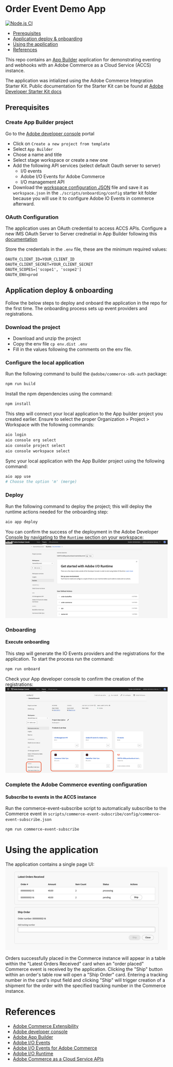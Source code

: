 # Order Event Demo App

[![Node.js CI](https://github.com/adobe/commerce-integration-starter-kit/actions/workflows/deploy_node_stage.yml/badge.svg)](https://github.com/adobe/commerce-integration-starter-kit/actions/workflows/deploy_node_stage.yml)
  
* [Prerequisites](#prerequisites)
* [Application deploy & onboarding](#application-deploy--onboarding)
* [Using the application](#using-the-application)
* [References](#references)

This repo contains an [App Builder](https://business.adobe.com/products/experience-manager/developer-app-builder.html) application for demonstrating eventing and webhooks with an Adobe Commerce as a Cloud Service (ACCS) instance.

The application was intialized using the Adobe Commerce Integration Starter Kit. Public documentation for the Starter Kit can be found at [Adobe Developer Starter Kit docs](https://developer.adobe.com/commerce/extensibility/starter-kit/)

## Prerequisites

### Create App Builder project
Go to the [Adobe developer console](https://developer.adobe.com/console) portal
- Click on `Create a new project from template`
- Select `App Builder`
- Chose a name and title
- Select stage workspace or create a new one
- Add the following API services (select default Oauth server to server)
  - I/0 events
  - Adobe I/O Events for Adobe Commerce
  - I/O management API
- Download the [workspace configuration JSON](https://developer.adobe.com/commerce/extensibility/events/project-setup/#download-the-workspace-configuration-file) file and save it as `workspace.json` in the `./scripts/onboarding/config` starter kit folder because you will use it to configure Adobe IO Events in commerce afterward.

### OAuth Configuration
The application uses an OAuth credential to access ACCS APIs. Configure a new IMS OAuth Server to Server crednetial in App Builder following this [documentation](https://developer.adobe.com/developer-console/docs/guides/authentication/ServerToServerAuthentication/implementation/#setting-up-the-oauth-server-to-server-credential/)

Store the credentials in the `.env` file, these are the minimum required values:
```dotenv
OAUTH_CLIENT_ID=YOUR_CLIENT_ID
OAUTH_CLIENT_SECRET=YOUR_CLIENT_SECRET
OAUTH_SCOPES=['scope1', 'scope2']
OAUTH_ENV=prod
```

## Application deploy & onboarding
Follow the below steps to deploy and onboard the application in the repo for the first time. The onboarding process sets up event providers and registrations.

### Download the project
- Download and unzip the project
- Copy the env file `cp env.dist .env`
- Fill in the values following the comments on the env file.

### Configure the local application
Run the following command to build the `@adobe/commerce-sdk-auth` package:
```bash
npm run build
```

Install the npm dependencies using the command:
```bash
npm install
```

This step will connect your local application to the App builder project you created earlier.
Ensure to select the proper Organization > Project > Workspace with the following commands:
```bash
aio login
aio console org select
aio console project select
aio console workspace select
```

Sync your local application with the App Builder project using the following command:
```bash
aio app use
# Choose the option 'm' (merge) 
```

### Deploy
Run the following command to deploy the project; this will deploy the runtime actions needed for the onboarding step:
```bash
aio app deploy
```
You can confirm the success of the deployment in the Adobe Developer Console by navigating to the `Runtime` section on your workspace:
![Alt text](docs/console-user-defined-actions.png "Workspace runtimes packages")

### Onboarding

#### Execute onboarding
This step will generate the IO Events providers and the registrations for the application. 
To start the process run the command:
```bash
npm run onboard
```

Check your App developer console to confirm the creation of the registrations:
![Alt text](docs/console-event-registrations.png "Workspace registrations")

### Complete the Adobe Commerce eventing configuration

#### Subscribe to events in the ACCS instance

Run the commerce-event-subscribe script to automatically subscribe to the Commerce event in `scripts/commerce-event-subscribe/config/commerce-event-subscribe.json`

```bash
npm run commerce-event-subscribe
```

# Using the application

The application contains a single page UI:
![Alt text](docs/application-ui.png "Application UI")

Orders successfully placed in the Commerce instance will appear in a table within the "Latest Orders Received" card when an "order placed" Commerce event is received by the application. Clicking the "Ship" button within an order's table row will open a "Ship Order" card. Entering a tracking number in the card's input field and clicking "Ship" will trigger creation of a shipment for the order with the specified tracking number in the Commerce instance.

# References
- [Adobe Commerce Extensibility](https://developer.adobe.com/commerce/extensibility/) 
- [Adobe developer console](https://developer.adobe.com/developer-console/docs/guides/)
- [Adobe App Builder](https://developer.adobe.com/app-builder/docs/overview/)
- [Adobe I/O Events](https://developer.adobe.com/events/docs/)
- [Adobe I/O Events for Adobe Commerce](https://developer.adobe.com/commerce/extensibility/events/)
- [Adobe I/O Runtime](https://developer.adobe.com/runtime/docs/)
- [Adobe Commerce as a Cloud Service APIs](https://developer.adobe.com/commerce/services/cloud/guides/)
